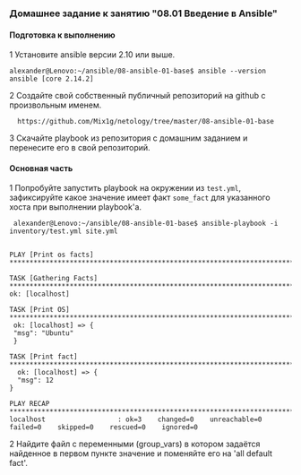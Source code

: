 ### Домашнее задание к занятию "08.01 Введение в Ansible"

#### Подготовка к выполнению

1 Установите ansible версии 2.10 или выше.

    alexander@Lenovo:~/ansible/08-ansible-01-base$ ansible --version
    ansible [core 2.14.2]

2 Создайте свой собственный публичный репозиторий на github с произвольным именем.

      https://github.com/Mix1g/netology/tree/master/08-ansible-01-base
      
 3 Скачайте playbook из репозитория с домашним заданием и перенесите его в свой репозиторий.
 
 #### Основная часть
 
1 Попробуйте запустить playbook на окружении из `test.yml`, зафиксируйте какое значение имеет факт `some_fact` для указанного хоста при выполнении playbook'a.
 
     
     alexander@Lenovo:~/ansible/08-ansible-01-base$ ansible-playbook -i inventory/test.yml site.yml


    PLAY [Print os facts]                 ********************************************************************************************************************************************************************************************************

    TASK [Gathering Facts] *******************************************************************************************************************************************************************************************************
    ok: [localhost]

    TASK [Print OS] **************************************************************************************************************************************************************************************************************
     ok: [localhost] => {
     "msg": "Ubuntu"
     }

    TASK [Print fact] ************************************************************************************************************************************************************************************************************
      ok: [localhost] => {
      "msg": 12
    }

    PLAY RECAP *******************************************************************************************************************************************************************************************************************
    localhost                  : ok=3    changed=0    unreachable=0    failed=0    skipped=0    rescued=0    ignored=0
    
  2  Найдите файл с переменными (group_vars) в котором задаётся найденное в первом пункте значение и поменяйте его на 'all default fact'.
  
